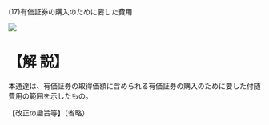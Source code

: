 (17)有価証券の購入のために要した費用

![](https://www.nta.go.jp/tmp/211b7636-7eaf-47d6-b0b1-7081d55c3347/images/f78e8e45528d33073b31845f5b32ca6970478a4b1405dcd4a8ff9f2aaa76b894.jpg)

# 【解 説】

本通達は、有価証券の取得価額に含められる有価証券の購入のために要した付随費用の範囲を示したもの。

【改正の趣旨等】（省略）